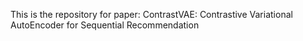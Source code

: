 This is the repository for paper: ContrastVAE: Contrastive Variational AutoEncoder for Sequential
Recommendation
